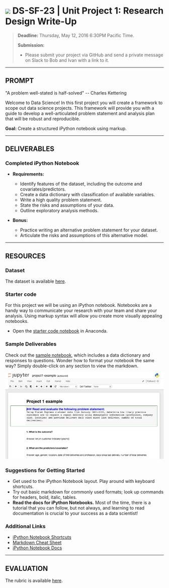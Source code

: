 # ![](https://ga-dash.s3.amazonaws.com/production/assets/logo-9f88ae6c9c3871690e33280fcf557f33.png) DS-SF-23 | Unit Project 1: Research Design Write-Up

> **Deadline:** Thursday, May 12, 2016 6:30PM Pacific Time.
>
> **Submission:**
>
> - Please submit your project via GitHub and send a private message on Slack to Bob and Ivan with a link to it.

---

## PROMPT

"A problem well-stated is half-solved" -- Charles Kettering

Welcome to Data Science!  In this first project you will create a framework to scope out data science projects.  This framework will provide you with a guide to develop a well-articulated problem statement and analysis plan that will be robust and reproducible.

**Goal:** Create a structured iPython notebook using markup.

---

## DELIVERABLES

### Completed iPython Notebook

- **Requirements:**
  - Identify features of the dataset, including the outcome and covariates/predictors.
  - Create a data dictionary with classification of available variables.
  - Write a high quality problem statement.
  - State the risks and assumptions of your data.
  - Outline exploratory analysis methods.

- **Bonus:**
  - Practice writing an alternative problem statement for your dataset.
  - Articulate the risks and assumptions of this alternative model.

---

## RESOURCES

### Dataset

The dataset is available [here](../dataset).

### Starter code

For this project we will be using an iPython notebook.  Notebooks are a handy way to communicate your research with your team and share your analysis.  Using markup syntax will allow you create more visually appealing notebooks.

* Open the [starter code notebook](./starter-code/unit-project-1-starter-code.ipynb) in Anaconda.

### Sample Deliverables

Check out the [sample notebook](./starter-code/unit-project-1-sample.ipynb), which includes a data dictionary and responses to questions.  Wonder how to format your notebook the same way?  Simply double-click on any section to view the markdown.

![Sample Notebook](./assets/unit-project-1-sample.jpg)

### Suggestions for Getting Started

- Get used to the iPython Notebook layout.  Play around with keyboard shortcuts.
- Try out basic markdown for commonly used formats; look up commands for headers, bold, italic, tables.
- **Read the docs for iPython Notebooks.**  Most of the time, there is a tutorial that you can follow, but not always, and learning to read documentation is crucial to your success as a data scientist!

### Additional Links

- [iPython Notebook Shortcuts](https://ipython.org/ipython-doc/1/interactive/notebook.html#keyboard-shortcuts)
- [Markdown Cheat Sheet](https://github.com/adam-p/markdown-here/wiki/Markdown-Cheatsheet)
- [iPython Notebook Docs](http://ipython.readthedocs.org/en/stable/)

---

## EVALUATION

The rubric is available [here](./rubric).
